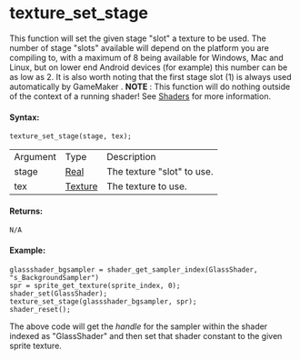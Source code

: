 # texture_set_stage

This function will set the given stage "slot" a texture to be used. The
number of stage "slots" available will depend on the platform you are
compiling to, with a maximum of 8 being available for Windows, Mac and
Linux, but on lower end Android devices (for example) this number can be
as low as 2. It is also worth noting that the first stage slot (1) is
always used automatically by GameMaker . **NOTE** : This function will
do nothing outside of the context of a running shader! See
[Shaders](../../Asset_Management/Shaders/Shaders) for more
information.

#### Syntax:

``` gml
texture_set_stage(stage, tex);
```

|          |                                                                                                                                 |                            |
|----------|---------------------------------------------------------------------------------------------------------------------------------|----------------------------|
| Argument | Type                                                                                                                            | Description                |
| stage    |  [Real](../../../../../GameMaker_Language/GML_Overview/Data_Types)                                                          | The texture "slot" to use. |
| tex      |  [Texture](../../../../../GameMaker_Language/GML_Reference/Asset_Management/Sprites/Sprite_Information/sprite_get_texture)  | The texture to use.        |

#### Returns:

``` gml
N/A
```

#### Example:

``` gml
glassshader_bgsampler = shader_get_sampler_index(GlassShader, "s_BackgroundSampler")
spr = sprite_get_texture(sprite_index, 0);
shader_set(GlassShader);
texture_set_stage(glassshader_bgsampler, spr);
shader_reset();
```

The above code will get the *handle* for the sampler within the shader
indexed as "GlassShader" and then set that shader constant to the given
sprite texture.
